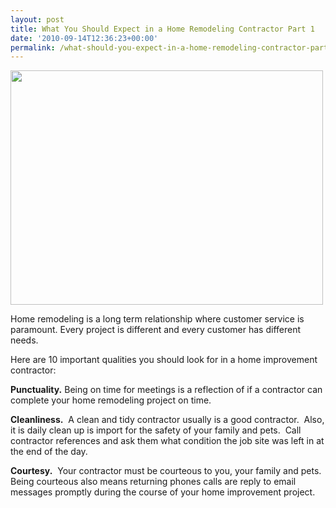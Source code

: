 ```yaml
---
layout: post
title: What You Should Expect in a Home Remodeling Contractor Part 1
date: '2010-09-14T12:36:23+00:00'
permalink: /what-should-you-expect-in-a-home-remodeling-contractor-part-1/
---
```

<a href="http://www.murraylampert.com"><img class="aligncenter size-full wp-image-512" title="500_1190239443_homeimprovement_ca" src="http://murraylampert.com/wp-content/uploads/2010/09/500_1190239443_homeimprovement_ca.jpg" alt="" width="500" height="375" /></a>

Home remodeling is a long term relationship where customer service is paramount. Every project is different and every customer has different needs. 

Here are 10 important qualities you should look for in a home improvement contractor:

<strong>Punctuality.</strong> Being on time for meetings is a reflection of if a contractor can complete your home remodeling project on time.

<strong>Cleanliness.</strong>  A clean and tidy contractor usually is a good contractor.  Also, it is daily clean up is import for the safety of your family and pets.  Call contractor references and ask them what condition the job site was left in at the end of the day.

<strong>Courtesy.</strong>  Your contractor must be courteous to you, your family and pets. Being courteous also means returning phones calls are reply to email messages promptly during the course of your home improvement project.
